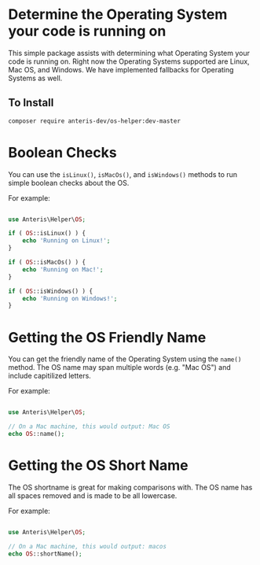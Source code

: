 # Determine the Operating System your code is running on

This simple package assists with determining what Operating System your code is running on. Right now the Operating Systems supported are Linux, Mac OS, and Windows. We have implemented fallbacks for Operating Systems as well.

## To Install

```bash
composer require anteris-dev/os-helper:dev-master
```

# Boolean Checks

You can use the `isLinux()`, `isMacOs()`, and `isWindows()` methods to run simple boolean checks about the OS.

For example:

```php

use Anteris\Helper\OS;

if ( OS::isLinux() ) {
    echo 'Running on Linux!';
}

if ( OS::isMacOs() ) {
    echo 'Running on Mac!';
}

if ( OS::isWindows() ) {
    echo 'Running on Windows!';
}

```

# Getting the OS Friendly Name

You can get the friendly name of the Operating System using the `name()` method. The OS name may span multiple words (e.g. "Mac OS") and include capitilized letters.

For example:

```php

use Anteris\Helper\OS;

// On a Mac machine, this would output: Mac OS
echo OS::name();

```

# Getting the OS Short Name

The OS shortname is great for making comparisons with. The OS name has all spaces removed and is made to be all lowercase.

For example:

```php

use Anteris\Helper\OS;

// On a Mac machine, this would output: macos
echo OS::shortName();

```
